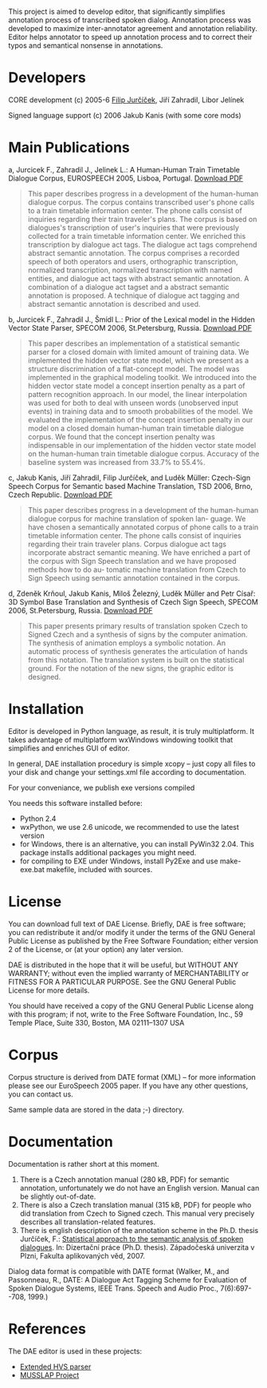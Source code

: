 This project is aimed to develop editor, that significantly simplifies annotation process of transcribed spoken dialog. Annotation process was developed to maximize inter-annotator agreement and annotation reliability. Editor helps annotator to speed up annotation process and to correct their typos and semantical nonsense in annotations.

# Developers #

CORE development (c) 2005-6 [Filip Jurčíček](http://filip.jurcicek.googlepages.com/), Jiří Zahradil, Libor Jelínek

Signed language support (c) 2006 Jakub Kanis (with some core mods)

# Main Publications #

a, Jurcicek F., Zahradil J., Jelinek L.: A Human-Human Train Timetable Dialogue Corpus, EUROSPEECH 2005, Lisboa, Portugal. [Download PDF](http://filip.jurcicek.googlepages.com/jurcicek05human.pdf)

> This paper describes progress in a development of the human-human dialogue corpus. The corpus contains transcribed user's phone calls to a train timetable information center. The phone calls consist of inquiries regarding their train traveler's plans. The corpus is based on dialogues's tran­scription of user's inquiries that were previously collected for a train timetable information center. We enriched this transcription by dialogue act tags. The dialogue act tags comprehend abstract semantic annotation. The corpus comprises a recorded speech of both operators and users, orthographic transcription, normalized transcription, normalized transcription with named entities, and dialogue act tags with abstract semantic annotation. A combination of a dialogue act tagset and a abstract semantic annotation is proposed. A technique of dialogue act tagging and abstract semantic annotation is described and used.

b, Jurcicek F., Zahradil J., Šmídl L.: Prior of the Lexical model in the Hidden Vector State Parser, SPECOM 2006, St.Petersburg, Russia. [Download PDF](http://filip.jurcicek.googlepages.com/jurcicek06prior.pdf)

> This paper describes an implementation of a statistical semantic parser for a closed domain with limited amount of training data. We implemented the hidden vector state model, which we present as a structure discrimination of a flat-concept model. The model was implemented in the graphical modeling toolkit. We introduced into the hidden vector state model a concept insertion penalty as a part of pattern recognition approach. In our model, the linear interpolation was used for both to deal with unseen words (unobserved input events) in training data and to smooth probabilities of the model. We evaluated the implementation of the concept insertion penalty in our model on a closed domain human-human train timetable dialogue corpus. We found that the concept insertion penalty was indispensable in our implementation of the hidden vector state model on the human-human train timetable dialogue corpus. Accuracy of the baseline system was increased from 33.7% to 55.4%.

c, Jakub Kanis, Jiří Zahradil, Filip Jurčíček, and Luděk Müller: Czech-Sign Speech Corpus for Semantic based Machine Translation, TSD 2006, Brno, Czech Republic. [Download PDF](http://filip.jurcicek.googlepages.com/kanis06czech.pdf)

> This paper describes progress in a development of the human-human dialogue corpus for machine translation of spoken lan- guage. We have chosen a semantically annotated corpus of phone calls to a train timetable information center. The phone calls consist of inquiries regarding their train traveler plans. Corpus dialogue act tags incorporate abstract semantic meaning. We have enriched a part of the corpus with Sign Speech translation and we have proposed methods how to do au- tomatic machine translation from Czech to Sign Speech using semantic annotation contained in the corpus.

d, Zdeněk Krňoul, Jakub Kanis, Miloš Železný, Luděk Müller and Petr Císař: 3D Symbol Base Translation and Synthesis of Czech Sign Speech, SPECOM 2006, St.Petersburg, Russia. [Download PDF](http://ui.zcu.cz/projects.old/dae/download/zkjk-specom2006.pdf)

> This paper presents primary results of translation spoken Czech to Signed Czech and a synthesis of signs by the computer animation. The synthesis of animation employs a symbolic notation. An automatic process of synthesis generates the articulation of hands from this notation. The translation system is built on the statistical ground. For the notation of the new signs, the graphic editor is designed.


# Installation #

Editor is developed in Python language, as result, it is truly multiplatform. It takes advantage of multiplatform wxWindows windowing toolkit that simplifies and enriches GUI of editor.

In general, DAE installation procedury is simple xcopy – just copy all files to your disk and change your settings.xml file according to documentation.

For your conveniance, we publish exe versions compiled

You needs this software installed before:

  * Python 2.4
  * wxPython, we use 2.6 unicode, we recommended to use the latest version
  * for Windows, there is an alternative, you can install PyWin32 2.04. This package installs additional packages you might need.
  * for compiling to EXE under Windows, install Py2Exe and use make-exe.bat makefile, included with sources.

# License #

You can download full text of DAE License. Briefly, DAE is free software; you can redistribute it and/or modify it under the terms of the GNU General Public License as published by the Free Software Foundation; either version 2 of the License, or (at your option) any later version.

DAE is distributed in the hope that it will be useful, but WITHOUT ANY WARRANTY; without even the implied warranty of MERCHANTABILITY or FITNESS FOR A PARTICULAR PURPOSE. See the GNU General Public License for more details.

You should have received a copy of the GNU General Public License along with this program; if not, write to the Free Software Foundation, Inc., 59 Temple Place, Suite 330, Boston, MA 02111–1307 USA

# Corpus #

Corpus structure is derived from DATE format (XML) – for more information please see our EuroSpeech 2005 paper. If you have any other questions, you can contact us.

Same sample data are stored in the data ;-) directory.

# Documentation #

Documentation is rather short at this moment.

  1. There is a Czech annotation manual (280 kB, PDF) for semantic annotation, unfortunately we do not have an English version. Manual can be slightly out-of-date.
  1. There is also a Czech translation manual (315 kB, PDF) for people who did translation from Czech to Signed czech. This manual very precisely describes all translation-related features.
  1. There is english description of the annotation scheme in the Ph.D. thesis Jurčíček, F.: [Statistical approach to the semantic analysis of spoken dialogues](http://filip.jurcicek.googlepages.com/jurcicek07statistical.pdf). In: Dizertační práce (Ph.D. thesis). Západočeská univerzita v Plzni, Fakulta aplikovaných věd, 2007.

Dialog data format is compatible with DATE format (Walker, M., and Passonneau, R., DATE: A Dialogue Act Tagging Scheme for Evaluation of Spoken Dialogue Systems, IEEE Trans. Speech and Audio Proc., 7(6):697--708, 1999.)

# References #

The DAE editor is used in these projects:

  * [Extended HVS parser](http://code.google.com/p/extended-hidden-vector-state-parser/)
  * [MUSSLAP Project](http://musslap.zcu.cz/en/about-project/)